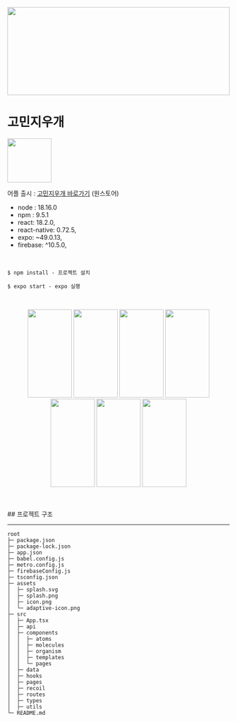 <center>

<img
    src="https://github.com/gwanhun1/mini/assets/110619143/525d92f9-7248-4a34-9739-7c9e9fb2b36f"
    width="100%"
    height="200"
  /> </center>

<h1> 고민지우개 </h1>

<img
    src="https://github.com/gwanhun1/mini/assets/110619143/120d9585-c2b8-4bcd-9df3-3e27ddf3bca1"
    width="100"
    height="100"
  />

어플 출시 : [고민지우개 바로가기](https://m.onestore.co.kr/mobilepoc/apps/appsDetail.omp?prodId=0000772270 "원스토어 '고민지우개' 출시 🎉") (원스토어)

- node : 18.16.0
- npm : 9.5.1
- react: 18.2.0,
- react-native: 0.72.5,
- expo: ~49.0.13,
- firebase: ^10.5.0,

<br />

```
$ npm install - 프로젝트 설치

$ expo start - expo 실행
```

<br />

<center>

<img
    src="https://github.com/gwanhun1/mini/assets/110619143/e542ea9a-7142-46c0-952b-9221062d6149"
    width="100"
    height="200"
  /> <img
    src="https://github.com/gwanhun1/mini/assets/110619143/fb211adb-8bf2-4179-9e79-32f71a5fec55"
    width="100"
    height="200"
  /> <img
    src="https://github.com/gwanhun1/mini/assets/110619143/af2421a3-ac67-4f5d-ac6f-04c6a7a54276"
    width="100"
    height="200"
  /> <img
    src="https://github.com/gwanhun1/mini/assets/110619143/caee2c64-4662-454f-9d58-ba73b06d926b"
    width="100"
    height="200"
  /> <img
    src="https://github.com/gwanhun1/mini/assets/110619143/da62ad42-ae18-4918-9bad-be9d92054593"
    width="100"
    height="200"
  /> <img
    src="https://github.com/gwanhun1/mini/assets/110619143/a62870e9-3216-4daf-9e73-fb4f898958bb"
    width="100"
    height="200"
  /> <img
    src="https://github.com/gwanhun1/mini/assets/110619143/36974458-0e33-416f-96c2-7a1334f2de15"
    width="100"
    height="200"
  />

</center>
<br /><br />
## 프로젝트 구조

---

```
root
├─ package.json
├─ package-lock.json
├─ app.json
├─ babel.config.js
├─ metro.config.js
├─ firebaseConfig.js
├─ tsconfig.json
├─ assets
│  ├─ splash.svg
│  ├─ splash.png
│  ├─ icon.png
│  └─ adaptive-icon.png
├─ src
│  ├─ App.tsx
│  ├─ api
│  ├─ components
│  │  ├─ atoms
│  │  ├─ molecules
│  │  ├─ organism
│  │  ├─ templates
│  │  └─ pages
│  ├─ data
│  ├─ hooks
│  ├─ pages
│  ├─ recoil
│  ├─ routes
│  ├─ types
│  ├─ utils
└─ README.md
```

<br />
